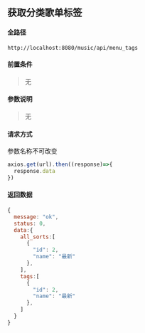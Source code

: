 ##  获取分类歌单标签
#### 全路径

```
http://localhost:8080/music/api/menu_tags
```

#### 前置条件

> 无
>

#### 参数说明

> 无
>

#### 请求方式

参数名称不可改变

```js
axios.get(url).then((response)=>{
  response.data
})
```

#### 返回数据

```js
{
  message: "ok",
  status: 0,
  data:{
    all_sorts:[
      {
        "id": 2,
        "name": "最新"
      },
    ],
    tags:[
      {
        "id": 2,
        "name": "最新"
      },
    ]
  }
}
```

